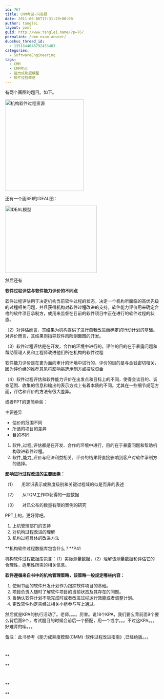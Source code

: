 ```yaml
---
id: 767
title: CMM考试-问答题
date: 2011-06-06T17:31:29+00:00
author: tanglei
layout: post
guid: http://www.tanglei.name/?p=767
permalink: /cmm-exam-anwser/
duoshuo_thread_id:
  - 1351844048792453403
categories:
  - SoftwareEngineering
tags:
  - CMM
  - CMM考点
  - 能力成熟度模型
  - 软件过程改进
---
```

有两个画图的题目。如下。

[<img class="aligncenter size-medium wp-image-768" title="organization-software-process" src="http://www.tanglei.name/wp-content/uploads/2011/06/organization-software-process-257x300.jpg" alt="机构软件过程资源" width="257" height="300" />](http://www.tanglei.name/wp-content/uploads/2011/06/organization-software-process.jpg)

还有一个画SEI的IDEAL图：

[<img class="aligncenter size-medium wp-image-769" title="ideal" src="http://www.tanglei.name/wp-content/uploads/2011/06/ideal-300x220.gif" alt="IDEAL模型" width="300" height="220" />](http://www.tanglei.name/wp-content/uploads/2011/06/ideal.gif)

然后还有

**软件过程评估与软件能力评价的不同点**

软件过程评估用于决定机构当前软件过程的状态，决定一个机构所面临的高优先级的过程相关问题，并且获得机构对软件过程改进的支持。软件能力评价用来确定合格的软件项目承制方，或用来监督在目前的软件项目中正在进行的软件过程的状态。

（2）对评估而言，其结果为机构提供了进行自我改进而确定的行动计划的基础。对评价而言，其结果则指导软件风险剖面图的开发。

（3）软件过程评估是在开发，合作的环境中进行的，评估的目的在于暴露问题和帮助管理人员和工程师改进他们所在机构的软件过程

软件能力评价是在更为面向审计的环境中进行的，评价的目的是与金钱密切相关，因为评价组的推荐意见将影响挑选承制方或投放资金

（4）软件过程评估和软件能力评价在出发点和目标上的不同，使得会谈目的、调查范围、收集的信息和输出的表示方式上有着本质的不同。尤其在一些细节规范方面，评估和评价的方法有很大差异。

或者PPT的更简单些：

主要差异

  * 估价的范围不同
  * 所选的项目的差异
  * 目的不同

  1. 软件_过程_评估都是在开发、合作的环境中进行，目的在于暴露问题和帮助机构改进软件过程。
  2. 软件_能力_评价与经济利益相关，评价的结果将直接影响到客户对软件承制方的选择。

**影响进行过程改进的主要因素：**

（1）     用常识表示成熟度级别和关键过程域的似是而非的表述

（2）     从TQM工作中获得的一般数据

（3）     对已公布的数量有限的案例的研究

PPT上的，更好背吧。

  1. 上机管理部门的支持
  2. 对机构过程改进的理解
  3. 机构过程具体的改进方法

**机构软件过程数据库包含什么？**P41

机构软件过程数据库包含：（1）实际测量数据，（2）理解该测量数据和评估它的合理性，适用性所需的相关信息。

**软件遵循来自书中的机构管理策略，该策略一般规定哪些内容：**

  1. 使用书面的软件开发计划作为跟踪软件项目的基础。
  2. 项目负责人随时了解软件项目的当前状态及其存在的问题。
  3. 当确认软件计划不能完成时或者改进过程运行效能或者调整计划。
  4. 更改软件约定需经过相关小组参与写上通过。

然后就是KPA的执行活动了。老师。。。。厉害。说18个KPA，我们要么背前面9个要么背后面9个，考试题目的时候会前后一个搭配，用一个或字。。。不过这KPA。。。好难背的嗦。。。

备注：此书参考《能力成熟度模型(CMM) :软件过程改进指南》,已经绝版。。。

&nbsp;

**
  
** 

&nbsp;

**
  
**